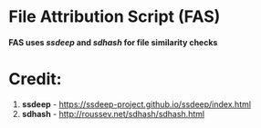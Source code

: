 # File Attribution Script (FAS)

#### FAS uses *ssdeep* and *sdhash* for file similarity checks
#
# Credit:
1. **ssdeep** - https://ssdeep-project.github.io/ssdeep/index.html
1. **sdhash** - http://roussev.net/sdhash/sdhash.html
